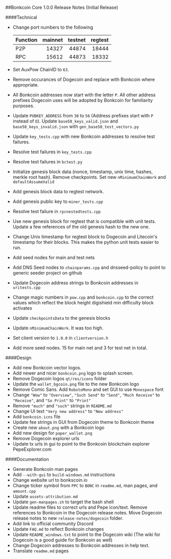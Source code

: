 ##Bonkcoin Core 1.0.0 Release Notes (Initial Release)

####Technical

* Change port numbers to the following

    | Function | mainnet | testnet | regtest |
    | :------- | ------: | ------: | ------: |
    | P2P      |   14327 |   44874 |   18444 |
    | RPC      |   15612 |   44873 |   18332 |
* Set AuxPow ChainID to `63`.
* Remove occurances of Dogecoin and replace with Bonkcoin where appropriate.
* All Bonkcoin addresses now start with the letter `P`. All other address prefixes Dogecoin uses will be adopted by Bonkcoin for familiarity purposes.
* Update `PUBKEY_ADDRESS` from `30` to `56` (Address prefixes start with `P` instead of `D`). Update `base58_keys_valid.json` and `base58_keys_invalid.json` with `gen_base58_test_vectors.py`
* Update `key_tests.cpp` with new Bonkcoin addresses to resolve test failures.
* Resolve test failures in `key_tests.cpp`
* Resolve test failures in `bctest.py`
* Initialize genesis block data (nonce, timestamp, unix time, hashes, merkle root hash). Remove checkpoints. Set new `nMinimumChainWork` and `defaultAssumeValid`
* Add genesis block data to regtest network.
* Add genesis public key to `miner_tests.cpp`
* Resolve test failure in `rpcnestedtests.cpp`
* Use new genesis block for regtest that is compatible with unit tests. Update a few references of the old genesis hash to the new one. 
* Change Unix timestamp for regtest block to Dogecoin and Litecoin's timestamp for their blocks. This makes the python unit tests easier to run.
* Add seed nodes for main and test nets
* Add DNS Seed nodes to `chainparams.cpp` and dnsseed-policy to point to generic seeder project on github
* Update Dogecoin address strings to Bonkcoin addresses in `uritests.cpp`
* Change magic numbers in `pow.cpp` and `bonkcoin.cpp` to the correct values which reflect the block height digishield min difficulty block activates
* Update `checkpointsData` to the genesis blocks
* Update `nMinimumChainWork`. It was too high. 
* Set client version to `1.0.0` in `clientversion.h`
* Add more seed nodes. 15 for main net and 3 for test net in total.

####Design

* Add new Bonkcoin vector logos.
* Add newer and nicer `bonkcoin.png` logo to splash screen.
* Remove Dogecoin logos `qt/res/icons` folder
* Update the `wallet_bgcoin.png` file to the new Bonkcoin logo
* Remove Comic Sans. Add `RobotoMono` and set GUI to use `Monospace` font
* Change `"Wow"` to `"Overview"`, `"Such Send"` to `"Send"`, `"Much Receive"` to `"Receive"`, and `"So Print"` to `"Print"`
* Remove `"much"` and `"such"` strings in `README.md`
* Change UI text `"Very new address"` to `"New address"`
* Add `bonkcoin.icns` file
* Update fee strings in GUI from Dogecoin theme to Bonkcoin theme
* Create new `about.png` with a Bonkcoin logo
* Add new design for `paper_wallet.png`
* Remove Dogecoin explorer urls
* Update tx urls in gui to point to the Bonkcoin blockchain explorer PepeExplorer.com

####Documentation

* Generate Bonkcoin man pages
* Add `--with-gui` to `build-windows.md` instructions
* Change website url to bonkscoin.io
* Change ticker symbol from `PPC` to `BONC` in `readme.md`, man pages, and `amount.cpp`
* Update `assets-attribution.md`
* Update `gen-manpages.sh` to target the bash shell
* Update readme files to correct urls and Pepe icon/text. Remove references to Bonkcoin in the Dogecoin release notes. Move Dogecoin release notes to new `release-notes/dogecoin` folder.
* Add link to official community Discord
* Update `FAQ.md` to reflect Bonkcoin changes
* Update `README_windows.txt` to point to the Dogecoin wiki (The wiki for Dogecoin is a good guide for Bonkcoin as well)
* Change Dogecoin addresses to Bonkcoin addresses in help text.
* Translate `readme.md` pages